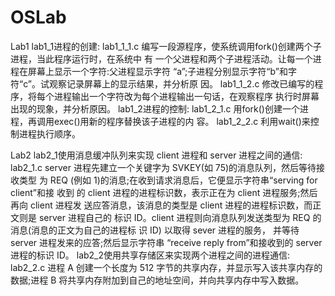 # OSLab
Lab1
    lab1_1进程的创建: 
           lab1_1_1.c 编写一段源程序，使系统调用fork()创建两个子进程，当此程序运行时，在系统中 有 一个父进程和两个子进程活动。让每一个进程在屏幕上显示一个字符:父进程显示字符 “a”;子进程分别显示字符“b”和字符“c”。试观察记录屏幕上的显示结果，并分析原 因。 
           lab1_1_2.c 修改已编写的程序，将每个进程输出一个字符改为每个进程输出一句话，在观察程序 执行时屏幕出现的现象，并分析原因。 
    lab1_2进程的控制:
           lab1_2_1.c 用fork()创建一个进程，再调用exec()用新的程序替换该子进程的内 容。
           lab1_2_2.c 利用wait()来控制进程执行顺序。 
           
           
Lab2
    lab2_1使用消息缓冲队列来实现 client 进程和 server 进程之间的通信: 
           lab2_1.c server 进程先建立一个关键字为 SVKEY(如 75)的消息队列，然后等待接收类型 为 REQ (例如 1)的消息;在收到请求消息后，它便显示字符串“serving for client”和接 收到 的 client 进程的进程标识数，表示正在为 client 进程服务;然后再向 client 进程发 送应答消息，该消息的类型是 client 进程的进程标识数，而正文则是 server 进程自己的 标识 ID。client 进程则向消息队列发送类型为 REQ 的消息(消息的正文为自己的进程标 识 ID) 以取得 sever 进程的服务， 并等待 server 进程发来的应答;然后显示字符串 “receive reply from”和接收到的 server 进程的标识 ID。
    lab2_2使用共享存储区来实现两个进程之间的进程通信:
           lab2_2.c 进程 A 创建一个长度为 512 字节的共享内存，并显示写入该共享内存的数据;进程 B 将共享内存附加到自己的地址空间，并向共享内存中写入数据。

